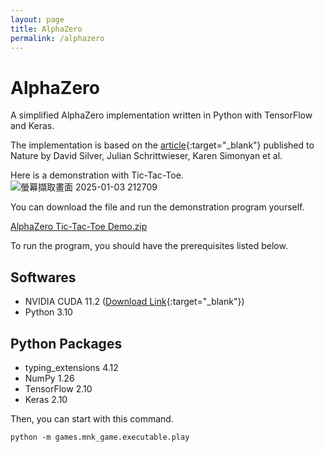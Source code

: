 ```yaml
---
layout: page
title: AlphaZero
permalink: /alphazero
---
```


# AlphaZero
A simplified AlphaZero implementation written in Python with TensorFlow and Keras.

The implementation is based on the [article](https://www.nature.com/articles/nature24270.epdf?author_access_token=VJXbVjaSHxFoctQQ4p2k4tRgN0jAjWel9jnR3ZoTv0PVW4gB86EEpGqTRDtpIz-2rmo8-KG06gqVobU5NSCFeHILHcVFUeMsbvwS-lxjqQGg98faovwjxeTUgZAUMnRQ){:target="_blank"}
published to Nature by David Silver, Julian Schrittwieser, Karen Simonyan et al.

Here is a demonstration with Tic-Tac-Toe.
![螢幕擷取畫面 2025-01-03 212709](https://github.com/user-attachments/assets/6dbb1e97-ba1a-4a30-a780-46722118cba8)

You can download the file and run the demonstration program yourself.

[AlphaZero Tic-Tac-Toe Demo.zip](https://github.com/user-attachments/files/18300180/AlphaZero.Tic-Tac-Toe.Demo.zip)

To run the program, you should have the prerequisites listed below.

## Softwares
- NVIDIA CUDA 11.2 ([Download Link](https://developer.nvidia.com/cuda-toolkit-archive){:target="_blank"})
- Python 3.10

## Python Packages
- typing_extensions 4.12
- NumPy 1.26
- TensorFlow 2.10
- Keras 2.10

Then, you can start with this command.
```
python -m games.mnk_game.executable.play
```
